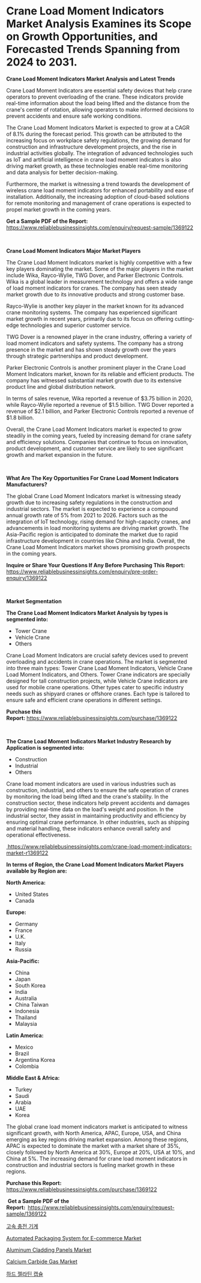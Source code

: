 <p><h1>Crane Load Moment Indicators Market Analysis Examines its Scope on Growth Opportunities, and Forecasted Trends Spanning from 2024 to 2031.</h1></p><p><strong>Crane Load Moment Indicators Market Analysis and Latest Trends</strong></p>
<p><p>Crane Load Moment Indicators are essential safety devices that help crane operators to prevent overloading of the crane. These indicators provide real-time information about the load being lifted and the distance from the crane's center of rotation, allowing operators to make informed decisions to prevent accidents and ensure safe working conditions.</p><p>The Crane Load Moment Indicators Market is expected to grow at a CAGR of 8.1% during the forecast period. This growth can be attributed to the increasing focus on workplace safety regulations, the growing demand for construction and infrastructure development projects, and the rise in industrial activities globally. The integration of advanced technologies such as IoT and artificial intelligence in crane load moment indicators is also driving market growth, as these technologies enable real-time monitoring and data analysis for better decision-making.</p><p>Furthermore, the market is witnessing a trend towards the development of wireless crane load moment indicators for enhanced portability and ease of installation. Additionally, the increasing adoption of cloud-based solutions for remote monitoring and management of crane operations is expected to propel market growth in the coming years.</p></p>
<p><strong>Get a Sample PDF of the Report:&nbsp;</strong> <a href="https://www.reliablebusinessinsights.com/enquiry/request-sample/1369122">https://www.reliablebusinessinsights.com/enquiry/request-sample/1369122</a></p>
<p>&nbsp;</p>
<p><strong>Crane Load Moment Indicators Major Market Players</strong></p>
<p><p>The Crane Load Moment Indicators market is highly competitive with a few key players dominating the market. Some of the major players in the market include Wika, Rayco-Wylie, TWG Dover, and Parker Electronic Controls. Wika is a global leader in measurement technology and offers a wide range of load moment indicators for cranes. The company has seen steady market growth due to its innovative products and strong customer base.</p><p>Rayco-Wylie is another key player in the market known for its advanced crane monitoring systems. The company has experienced significant market growth in recent years, primarily due to its focus on offering cutting-edge technologies and superior customer service.</p><p>TWG Dover is a renowned player in the crane industry, offering a variety of load moment indicators and safety systems. The company has a strong presence in the market and has shown steady growth over the years through strategic partnerships and product development.</p><p>Parker Electronic Controls is another prominent player in the Crane Load Moment Indicators market, known for its reliable and efficient products. The company has witnessed substantial market growth due to its extensive product line and global distribution network.</p><p>In terms of sales revenue, Wika reported a revenue of $3.75 billion in 2020, while Rayco-Wylie reported a revenue of $1.5 billion. TWG Dover reported a revenue of $2.1 billion, and Parker Electronic Controls reported a revenue of $1.8 billion.</p><p>Overall, the Crane Load Moment Indicators market is expected to grow steadily in the coming years, fueled by increasing demand for crane safety and efficiency solutions. Companies that continue to focus on innovation, product development, and customer service are likely to see significant growth and market expansion in the future.</p></p>
<p>&nbsp;</p>
<p><strong>What Are The Key Opportunities For Crane Load Moment Indicators Manufacturers?</strong></p>
<p><p>The global Crane Load Moment Indicators market is witnessing steady growth due to increasing safety regulations in the construction and industrial sectors. The market is expected to experience a compound annual growth rate of 5% from 2021 to 2026. Factors such as the integration of IoT technology, rising demand for high-capacity cranes, and advancements in load monitoring systems are driving market growth. The Asia-Pacific region is anticipated to dominate the market due to rapid infrastructure development in countries like China and India. Overall, the Crane Load Moment Indicators market shows promising growth prospects in the coming years.</p></p>
<p><strong>Inquire or Share Your Questions If Any Before Purchasing This Report:</strong> <a href="https://www.reliablebusinessinsights.com/enquiry/pre-order-enquiry/1369122">https://www.reliablebusinessinsights.com/enquiry/pre-order-enquiry/1369122</a></p>
<p>&nbsp;</p>
<p><strong>Market Segmentation</strong></p>
<p><strong>The Crane Load Moment Indicators Market Analysis by types is segmented into:</strong></p>
<p><ul><li>Tower Crane</li><li>Vehicle Crane</li><li>Others</li></ul></p>
<p><p>Crane Load Moment Indicators are crucial safety devices used to prevent overloading and accidents in crane operations. The market is segmented into three main types: Tower Crane Load Moment Indicators, Vehicle Crane Load Moment Indicators, and Others. Tower Crane indicators are specially designed for tall construction projects, while Vehicle Crane indicators are used for mobile crane operations. Other types cater to specific industry needs such as shipyard cranes or offshore cranes. Each type is tailored to ensure safe and efficient crane operations in different settings.</p></p>
<p><strong>Purchase this Report:&nbsp;</strong><a href="https://www.reliablebusinessinsights.com/purchase/1369122">https://www.reliablebusinessinsights.com/purchase/1369122</a></p>
<p>&nbsp;</p>
<p><strong>The Crane Load Moment Indicators Market Industry Research by Application is segmented into:</strong></p>
<p><ul><li>Construction</li><li>Industrial</li><li>Others</li></ul></p>
<p><p>Crane load moment indicators are used in various industries such as construction, industrial, and others to ensure the safe operation of cranes by monitoring the load being lifted and the crane's stability. In the construction sector, these indicators help prevent accidents and damages by providing real-time data on the load's weight and position. In the industrial sector, they assist in maintaining productivity and efficiency by ensuring optimal crane performance. In other industries, such as shipping and material handling, these indicators enhance overall safety and operational effectiveness.</p></p>
<p><a href="https://www.reliablebusinessinsights.com/crane-load-moment-indicators-market-r1369122">&nbsp;https://www.reliablebusinessinsights.com/crane-load-moment-indicators-market-r1369122</a></p>
<p><strong>In terms of Region, the Crane Load Moment Indicators Market Players available by Region are:</strong></p>
<p>
    <p> <strong> North America: </strong>
        <ul>
            <li>United States</li>
            <li>Canada</li>
        </ul>
        </p> 
    <p> <strong> Europe: </strong>
        <ul>
            <li>Germany</li>
            <li>France</li>
            <li>U.K.</li>
            <li>Italy</li>
            <li>Russia</li>
        </ul>
        </p> 
    <p> <strong> Asia-Pacific: </strong>
        <ul>
            <li>China</li>
            <li>Japan</li>
            <li>South Korea</li>
            <li>India</li>
            <li>Australia</li>
            <li>China Taiwan</li>
            <li>Indonesia</li>
            <li>Thailand</li>
            <li>Malaysia</li>
        </ul>
        </p> 
    <p> <strong> Latin America: </strong>
        <ul>
            <li>Mexico</li>
            <li>Brazil</li>
            <li>Argentina Korea</li>
            <li>Colombia</li>
        </ul>
        </p> 
    <p> <strong> Middle East & Africa: </strong>
        <ul>
            <li>Turkey</li>
            <li>Saudi</li>
            <li>Arabia</li>
            <li>UAE</li>
            <li>Korea</li>
        </ul>
    </p>
    </p>
<p><p>The global crane load moment indicators market is anticipated to witness significant growth, with North America, APAC, Europe, USA, and China emerging as key regions driving market expansion. Among these regions, APAC is expected to dominate the market with a market share of 35%, closely followed by North America at 30%, Europe at 20%, USA at 10%, and China at 5%. The increasing demand for crane load moment indicators in construction and industrial sectors is fueling market growth in these regions.</p></p>
<p><strong>Purchase this Report: </strong><a href="https://www.reliablebusinessinsights.com/purchase/1369122">https://www.reliablebusinessinsights.com/purchase/1369122</a></p>
<p>&nbsp;<strong>Get a Sample PDF of the Report:&nbsp;&nbsp;</strong><a href="https://www.reliablebusinessinsights.com/enquiry/request-sample/1369122">https://www.reliablebusinessinsights.com/enquiry/request-sample/1369122</a></p>
<p><strong></strong></p>
<p><p><a href="https://medium.com/@jewelmohr02/%EA%B3%A0%EC%86%8D-%EC%84%B1%ED%98%95-%EA%B8%B0%EA%B3%84-%EC%8B%9C%EC%9E%A5-2031%EB%85%84%EA%B9%8C%EC%A7%80%EC%9D%98-%ED%8A%B8%EB%A0%8C%EB%93%9C-%EC%98%88%EC%B8%A1-%EB%B0%8F-%EA%B2%BD%EC%9F%81-%EB%B6%84%EC%84%9D-76c5abe667f8">고속 충전 기계</a></p><p><a href="https://github.com/cecuraprangm/Market-Research-Report-List-3/blob/main/automated-packaging-system-for-e-commerce-market.md">Automated Packaging System for E-commerce Market</a></p><p><a href="https://www.linkedin.com/pulse/insights-aluminum-cladding-panels-market-players-size-geographical-v6cyf?trackingId=zAwWoDNZisUUOifdJqkPEQ%3D%3D">Aluminum Cladding Panels Market</a></p><p><a href="https://www.linkedin.com/pulse/global-calcium-carbide-gas-market-opportunities-forecast-period-udidf?trackingId=Gcka7tzl3jOqigTZlbxfyg%3D%3D">Calcium Carbide Gas Market</a></p><p><a href="https://medium.com/@jewelmohr02/%EB%8B%A8%EB%8B%A8%ED%95%9C-%EC%A0%A4%EB%9D%BC%ED%8B%B4-%EC%BA%A1%EC%8A%90-%EC%8B%9C%EC%9E%A5-%EA%B2%BD%EC%9F%81-%EB%B6%84%EC%84%9D-%EC%8B%9C%EC%9E%A5-%EB%8F%99%ED%96%A5-%EB%B0%8F-2031%EB%85%84%EA%B9%8C%EC%A7%80%EC%9D%98-%EC%98%88%EC%B8%A1-7f1c534367dd">하드 젤라틴 캡슐</a></p></p>